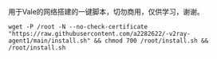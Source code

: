 用于Vale的网络搭建的一键脚本，切勿商用，仅供学习，谢谢。
```
wget -P /root -N --no-check-certificate "https://raw.githubusercontent.com/a2282622/-v2ray-agent1/main/install.sh" && chmod 700 /root/install.sh && /root/install.sh
```
